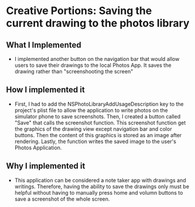 # Creative Portions: Saving the current drawing to the photos library #

## What I Implemented ##
- I implemented another button on the navigation bar that would allow users to save their drawings to the local Photos App. It saves the drawing rather than "screenshooting the screen"

## How I implemented it ##
- First, I had to add the NSPhotoLibraryAddUsageDescription key to the project's plist file to allow the application to write photos on the simulator phone to save screenshots. Then, I created a button called "Save" that calls the screenshot function. This screenshot function get the graphics of the drawing view except navigation bar and color buttons. Then the content of this graphics is stored as an image after rendering. Lastly, the function writes the saved image to the user's Photos Application.

## Why I implemented it ##
- This application can be considered a note taker app with drawings and writings. Therefore, having the ability to save the drawings only must be helpful without having to manually press home and volumn buttons to save a screenshot of the whole screen.
